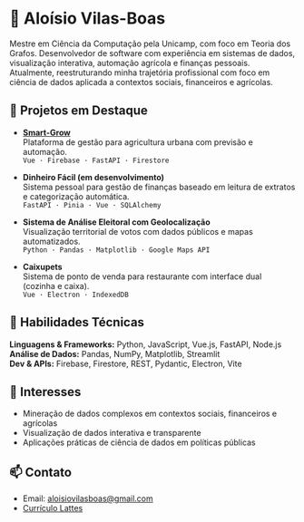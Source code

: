 # 👋 Aloísio Vilas-Boas

Mestre em Ciência da Computação pela Unicamp, com foco em Teoria dos Grafos. Desenvolvedor de software com experiência em sistemas de dados, visualização interativa, automação agrícola e finanças pessoais. Atualmente, reestruturando minha trajetória profissional com foco em ciência de dados aplicada a contextos sociais, financeiros e agrícolas.

## 🚀 Projetos em Destaque

- **[Smart-Grow](https://github.com/aloisiovilasboas/smart-grow)**  
  Plataforma de gestão para agricultura urbana com previsão e automação.  
  `Vue · Firebase · FastAPI · Firestore`

- **Dinheiro Fácil (em desenvolvimento)**  
  Sistema pessoal para gestão de finanças baseado em leitura de extratos e categorização automática.  
  `FastAPI · Pinia · Vue · SQLAlchemy`

- **Sistema de Análise Eleitoral com Geolocalização**  
  Visualização territorial de votos com dados públicos e mapas automatizados.  
  `Python · Pandas · Matplotlib · Google Maps API`

- **Caixupets**  
  Sistema de ponto de venda para restaurante com interface dual (cozinha e caixa).  
  `Vue · Electron · IndexedDB`

## 🧰 Habilidades Técnicas

**Linguagens & Frameworks:** Python, JavaScript, Vue.js, FastAPI, Node.js  
**Análise de Dados:** Pandas, NumPy, Matplotlib, Streamlit  
**Dev & APIs:** Firebase, Firestore, REST, Pydantic, Electron, Vite  

## 🎯 Interesses

- Mineração de dados complexos em contextos sociais, financeiros e agrícolas  
- Visualização de dados interativa e transparente  
- Aplicações práticas de ciência de dados em políticas públicas

## 📫 Contato

- Email: aloisiovilasboas@gmail.com  
- [Currículo Lattes](https://buscatextual.cnpq.br/buscatextual/visualizacv.do?id=K4250514D4)
